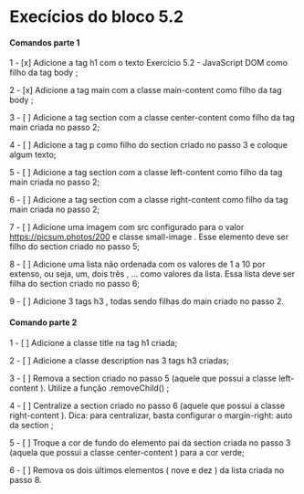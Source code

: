 # Execícios do bloco 5.2

#### Comandos parte 1
  1 - [x] Adicione a tag h1 com o texto Exercício 5.2 - JavaScript DOM como filho da tag body ;

  2 - [x] Adicione a tag main com a classe main-content como filho da tag body ;

  3 - [ ] Adicione a tag section com a classe center-content como filho da tag main criada no passo 2;

  4 - [ ] Adicione a tag p como filho do section criado no passo 3 e coloque algum texto;

  5 - [ ] Adicione a tag section com a classe left-content como filho da tag main criada no passo 2;

  6 - [ ] Adicione a tag section com a classe right-content como filho da tag main criada no passo 2;

  7 - [ ] Adicione uma imagem com src configurado para o valor https://picsum.photos/200 e classe 
  small-image . Esse elemento deve ser filho do section criado no passo 5;

  8 - [ ] Adicione uma lista não ordenada com os valores de 1 a 10 por extenso, ou seja, um, dois
  três , ... como valores da lista. Essa lista deve ser filha do section criado no passo 6;

  9 - [ ] Adicione 3 tags h3 , todas sendo filhas do main criado no passo 2.

  #### Comando parte 2

  1 - [ ] Adicione a classe title na tag h1 criada;

  2 - [ ] Adicione a classe description nas 3 tags h3 criadas;

  3 - [ ] Remova a section criado no passo 5 (aquele que possui a classe left-content ). Utilize a 
  função .removeChild() ;

  4 - [ ] Centralize a section criado no passo 6 (aquele que possui a classe right-content ). Dica: 
  para centralizar, basta configurar o margin-right: auto da section ;

  5 - [ ] Troque a cor de fundo do elemento pai da section criada no passo 3 (aquela que possui a 
  classe center-content ) para a cor verde;

  6 - [ ] Remova os dois últimos elementos ( nove e dez ) da lista criada no passo 8.
